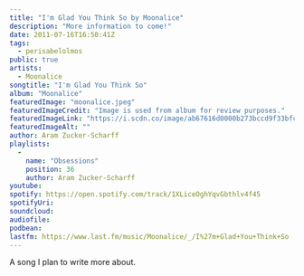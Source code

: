 ```yaml
---
title: "I'm Glad You Think So by Moonalice"
description: "More information to come!"
date: 2011-07-16T16:50:41Z
tags:
  - perisabelolmos
public: true
artists:
  - Moonalice
songtitle: "I'm Glad You Think So"
album: "Moonalice"
featuredImage: "moonalice.jpeg"
featuredImageCredit: "Image is used from album for review purposes."
featuredImageLink: "https://i.scdn.co/image/ab67616d0000b273bccd9f33bfcc1b3bd8c26205"
featuredImageAlt: ""
author: Aram Zucker-Scharff
playlists:
  -
    name: "Obsessions"
    position: 36
    author: Aram Zucker-Scharff
youtube: 
spotify: https://open.spotify.com/track/1XLiceOghYqvGbthlv4f45
spotifyUri: 
soundcloud:
audiofile:
podbean:
lastfm: https://www.last.fm/music/Moonalice/_/I%27m+Glad+You+Think+So
---
```


A song I plan to write more about.
		